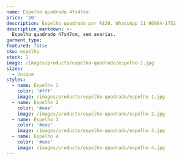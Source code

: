 ```yaml
---
name: Espelho quadrado 47x47cm
price: '30'
description: Espelho quadrado por R$30. WhatsApp 11 96964-1752
description_markdown: >-
  Espelho quadrado 47x47cm, sem avarias.
garment_type:
featured: false
sku: espelho
stock: 1
image: /images/products/espelho-quadrado/espelho-1.jpg
sizes:
  - Unique
styles:
  - name: Espelho 1
    color: '#fff'
    image: /images/products/espelho-quadrado/espelho-1.jpg
  - name: Espelho 2
    color: '#eee'
    image: /images/products/espelho-quadrado/espelho-2.jpg
  - name: Espelho 3
    color: '#eee'
    image: /images/products/espelho-quadrado/espelho-3.jpg
  - name: Espelho 4
    color: '#eee'
    image: /images/products/espelho-quadrado/espelho-4.jpg
---
```

